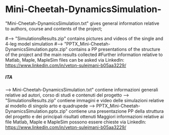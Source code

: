 # Mini-Cheetah-DynamicsSimulation-
"Mini-Cheetah-DynamicsSimulation.txt" gives general information relative to authors, course and contents of the project;


#--> "SimulationsResults.zip" contains pictures and videos of the single and 4-leg model simulation
#--> "PPTX_Mini-Cheetah-DynamicsSimulation.pptx.zip" contains a PP presentations of the structure of the project and the main results collected
#Further information relative to Matlab, Maple, MapleSim files can be asked via LinkedIn: https://www.linkedin.com/in/veton-sulejmani-b05aa3229/

##### ITA #####
--> Mini-Cheetah-DynamicsSimulation.txt" contiene informazioni generali relative ad autori, corso di studi e contenuti del progetto
--> "SimulationsResults.zip" contiene immagini e video delle simulazioni relative al modello di singolo arto e quadrupede
--> PPTX_Mini-Cheetah-DynamicsSimulation.pptx.zip" contiene una presentazione PP della struttura del progetto e dei principali risultati ottenuti
Maggiori informazioni relative ai file Matlab, Maple e MapleSim possono essere chieste via LinkedIn: https://www.linkedin.com/in/veton-sulejmani-b05aa3229/




